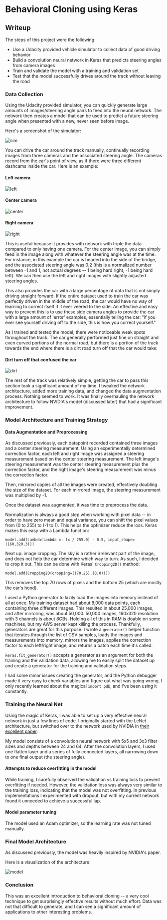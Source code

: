 # **Behavioral Cloning using Keras**

## Writeup

The steps of this project were the following:
* Use a Udacity provided vehicle simulator to collect data of good driving behavior
* Build a convolution neural network in Keras that predicts steering angles from camera images
* Train and validate the model with a training and validation set
* Test that the model successfully drives around the track without leaving the road

### Data Collection

Using the Udacity provided simulator, you can quickly generate large amounts of images/steering angle pairs to feed into the neural network. The network then creates a model that can be used to predict a future steering angle when presented with a new, never seen before image.

Here's a screenshot of the simulator:

![sim]

You can drive the car around the track manually, continually recording images from three cameras and the associated steering angle. The cameras record from the car's point of view, as if there were three different dashcams inside the car. Here is an example: 

#### Left camera
![left]

#### Center camera
![center]

#### Right camera
![right]

This is useful because it provides with network with triple the data compared to only having one camera. For the center image, you can simply feed in the image along with whatever the steering angle was at the time. For instance, in this example the car is headed into the side of the bridge, and the associated steering angle was 0.2 (this is a normalized number between -1 and 1, not actual degrees -- 1 being hard right, -1 being hard left). We can then use the left and right images with slightly adjusted steering angles.

This also provides the car with a large percentage of data that is not simply driving straight forward. If the entire dataset used to train the car was perfectly driven in the middle of the road, the car would have no way of learning to correct itself if it ever veered to the side. An effective and easy way to prevent this is to use these side camera angles to provide the car with a large amount of 'error' examples, essentially telling the car: "if you ever see yourself driving off to the side, this is how you correct yourself."

As I trained and tested the model, there were noticeable weak spots throughout the track. The car generally performed just fine on straight and even curved portions of the normal road, but there is a portion of the track towards the end where there is a dirt road turn off that the car would take:

#### Dirt turn off that confused the car
![dirt]

The rest of the track was relatively simple, getting the car to pass this section took a significant amount of my time. I tweaked the network architecture, added more training data, and changed the data augmentation process. Nothing seemed to work. It was finally overhauling the network architecture to follow NVIDIA's model (discussed later) that had a significant improvement.

### Model Architecture and Training Strategy

#### Data Augmentation and Preprocessing

As discussed previously, each datapoint recorded contained three images and a center steering measurement. Using an experimentally determined correction factor, each left and right image was assigned a steering measurement based on the center steering measurement. The left image's steering measurement was the center steering measurement plus the correction factor, and the right image's steering measurement was minus the correction factor.

Then, mirrored copies of all the images were created, effectively doubling the size of the dataset. For each mirrored image, the steering measurement was multiplied by -1.

Once the dataset was augmented, it was time to preprocess the data.

Normalization is always a good step when working with pixel data -- in order to have zero mean and equal variance, you can shift the pixel values from (0 to 255) to (-1 to 1). This helps the optimizer reduce the loss. Keras makes this easy with a Lambda function:

```
model.add(Lambda(lambda x: (x / 255.0) - 0.5, input_shape=(160,320,3)))
```

Next up: image cropping. The sky is a rather irrelevant part of the image, and does not help the car determine which way to turn. As such, I decided to crop it out. This can be done with Keras' `Cropping2D()` method:

```
model.add(Cropping2D(cropping=((70,25),(0,0))))
```

This removes the top 70 rows of pixels and the bottom 25 (which are mostly the car's hood).

I used a Python generator to lazily load the images into memory instead of all at once. My training dataset had about 8,000 data points, each containing three different images. This resulted in about 25,000 images, and after mirroring, was about 50,000. 50,000 images, 160x320 resolution with 3 channels is about 8GBs. Holding all of this in RAM is doable on some machines, but my AWS server kept killing the process. Thankfully, generators are great for this purpose. I wrote a `generator()` helper function that iterates through the list of CSV samples, loads the images and measurements into memory, mirrors the images, applies the correction factor to each left/right image, and returns a batch each time it's called.

`keras.fit_generator()` accepts a generator as an argument for both the training and the validation data, allowing me to easily split the dataset up and create a generator for the training and validation steps.

I had some minor issues creating the generator, and the Python debugger made it very easy to check variables and figure out what was going wrong. I only recently learned about the magical `import pdb`, and I've been using it constantly.

### Training the Neural Net

Using the magic of Keras, I was able to set up a very effective neural network in just a few lines of code. I originally started with the LeNet architecture, but switched over to the network used by NVIDIA in [their excellent paper](https://devblogs.nvidia.com/deep-learning-self-driving-cars/).

My model consists of a convolution neural network with 5x5 and 3x3 filter sizes and depths between 24 and 64. After the convolution layers, I used one flatten layer and a series of fully connected layers, all narrowing down to one final output (the steering angle).

#### Attempts to reduce overfitting in the model

While training, I carefully observed the validation vs training loss to prevent overfitting if needed. However, the validation loss was always very similar to the training loss, indicating that the model was not overfitting. In previous implementations I experimented with dropout, but with my current network found it unneeded to achieve a successful lap.

#### Model parameter tuning

The model used an Adam optimizer, so the learning rate was not tuned manually.

###  Final Model Architecture

As discussed previously, the model was heavily inspired by NVIDIA's paper.

Here is a visualization of the architecture:

![model]

### Conclusion

This was an excellent introduction to behavioral cloning -- a very cool technique to get surprisingly effective results without much effort. Data was not that difficult to generate, and I can see a significant amount of applications to other interesting problems.

[//]: # (Image References)

[left]: ./examples/left.jpg "Left Camera"
[center]: ./examples/center.jpg "Center Camera"
[right]: ./examples/right.jpg "Right Camera"
[sim]: ./examples/sim_screenshot.png "Screenshot of Simulator"
[dirt]: ./examples/dirt.png "Dirt turnoff"
[model]: ./examples/model.png "Neural Network"
